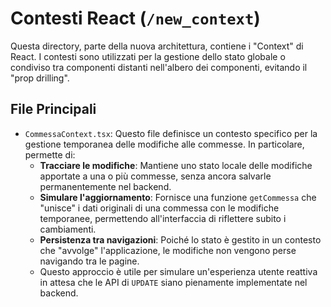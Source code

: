 # Contesti React (`/new_context`)

Questa directory, parte della nuova architettura, contiene i "Context" di React. I contesti sono utilizzati per la gestione dello stato globale o condiviso tra componenti distanti nell'albero dei componenti, evitando il "prop drilling".

## File Principali

-   `CommessaContext.tsx`: Questo file definisce un contesto specifico per la gestione temporanea delle modifiche alle commesse. In particolare, permette di:
    -   **Tracciare le modifiche**: Mantiene uno stato locale delle modifiche apportate a una o più commesse, senza ancora salvarle permanentemente nel backend.
    -   **Simulare l'aggiornamento**: Fornisce una funzione `getCommessa` che "unisce" i dati originali di una commessa con le modifiche temporanee, permettendo all'interfaccia di riflettere subito i cambiamenti.
    -   **Persistenza tra navigazioni**: Poiché lo stato è gestito in un contesto che "avvolge" l'applicazione, le modifiche non vengono perse navigando tra le pagine.
    -   Questo approccio è utile per simulare un'esperienza utente reattiva in attesa che le API di `UPDATE` siano pienamente implementate nel backend. 